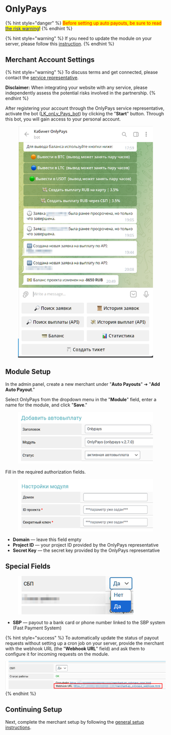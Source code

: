 # OnlyPays

{% hint style="danger" %}
<mark style="color:red;">Before setting up auto payouts, be sure to read</mark> [<mark style="color:blue;">the risk warning</mark>](https://premiumexchanger.com/wiki/preduprezhdenie-auto/)<mark style="color:blue;">!</mark>
{% endhint %}

{% hint style="warning" %}
If you need to update the module on your server, please follow this [instruction](https://premium.gitbook.io/rukovodstvo-polzovatelya/osnovnye-nastroiki/faq/kak-obnovit-faily-na-servere#moduli-merchantov).
{% endhint %}

## Merchant Account Settings

{% hint style="warning" %}
To discuss terms and get connected, please contact the [service representative](https://t.me/only7pay).

**Disclaimer:** When integrating your website with any service, please independently assess the potential risks involved in the partnership.
{% endhint %}

After registering your account through the OnlyPays service representative, activate the bot ([LK_onLy_Pays_bot](https://t.me/LK_onLy_Pays_bot)) by clicking the "**Start**" button. Through this bot, you will gain access to your personal account.

<figure><img src="../../../.gitbook/assets/image (2172).png" alt="" width="434"><figcaption></figcaption></figure>

## Module Setup

In the admin panel, create a new merchant under "**Auto Payouts**" ➔ "**Add Auto Payout**."

Select OnlyPays from the dropdown menu in the "**Module**" field, enter a name for the module, and click "**Save**."

<figure><img src="../../../.gitbook/assets/image (2174).png" alt="" width="441"><figcaption></figcaption></figure>

Fill in the required authorization fields.

<figure><img src="../../../.gitbook/assets/image (2169).png" alt="" width="454"><figcaption></figcaption></figure>

- **Domain** — leave this field empty  
- **Project ID** — your project ID provided by the OnlyPays representative  
- **Secret Key** — the secret key provided by the OnlyPays representative  

## Special Fields

<figure><img src="../../../.gitbook/assets/image (2171).png" alt=""><figcaption></figcaption></figure>

- **SBP** — payout to a bank card or phone number linked to the SBP system (Fast Payment System)

{% hint style="success" %}
To automatically update the status of payout requests without setting up a cron job on your server, provide the merchant with the webhook URL (the "**Webhook URL**" field) and ask them to configure it for incoming requests on the module.

![](<../../../.gitbook/assets/image (2175).png>)
{% endhint %}

## Continuing Setup

Next, complete the merchant setup by following the [general setup instructions](https://premium.gitbook.io/rukovodstvo-polzovatelya/osnovnye-nastroiki/merchanty-i-avtovyplaty/avtovyplaty/obshie-nastroiki-merchantov-avtovyplat).